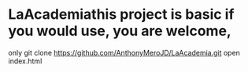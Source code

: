 # LaAcademiathis project is basic if you would use, you are welcome, 
only git clone https://github.com/AnthonyMeroJD/LaAcademia.git 
open index.html

